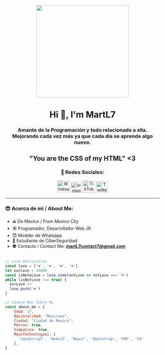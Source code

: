 <div id="header" align="center">
  <img src="https://media1.giphy.com/media/iRwnh8KliEWm4/giphy.gif?cid=ecf05e473xfmqpjzazrz6khsvdsuub70lrprrgqw8bfn7znn&ep=v1_gifs_search&rid=giphy.gif&ct=g" width="300px">
  <h1 align="center"> Hi 👋, I'm MartL7 </h1>
  <h3 align="center"> Amante de la Programación y todo relacionado a ella. <br>
    Mejorando cada vez más ya que cada día se aprende algo nuevo.
  </h3> 

  <div align="xenter">
    <h2> "You are the CSS of my HTML" <3 </h2>
  </div>
  <div align="center">
    <h3>👻 Redes Sociales: </h3>
      <a href="https://wa.me/527761029302?text=Saludos">
        <img src="https://upload.wikimedia.org/wikipedia/commons/thumb/6/6b/WhatsApp.svg/767px-WhatsApp.svg.png" width="40" height="40" title="Whatsapp"></a>
   <a href="https://www.instagram.com/geovx_lg/">
        <img src="https://upload.wikimedia.org/wikipedia/commons/thumb/e/e7/Instagram_logo_2016.svg/768px-Instagram_logo_2016.svg.png" width="35" height="35" title="Instagram"></a>
    <a href="https://www.tiktok.com/@geovasbb">
        <img src="https://www.svgrepo.com/show/327400/logo-tiktok.svg" width="40" height="40" title="TikTok"></a>
    <a href="https://twitter.com/GeovasYosoy?t=qAWYVHS0v319b0qlBVftxQ&s=09">
        <img src="https://upload.wikimedia.org/wikipedia/commons/thumb/6/6f/Logo_of_Twitter.svg/2491px-Logo_of_Twitter.svg.png" width="37" height="37" title="Twitter"></a>
  </div>
</div>

---
### 😎 Acerca de mi / About Me:
- ⛪ De Mexico / From Mexico City
- 🕸 Programador, Desarrollador Web JR
- 😈 Modder de Whatsapp
- 👾 Estudiante de CiberSeguridad
- 👽 Contacto / Contact Me: **martL7contact7@gmail.com**

```javascript

// Love Declaration
const love = ['❤', '❤', '❤', '❤']
let ourLove = 10000
const isNoteLove = love.some(notLove => notLove === '💔')
while (isNotLove !== true) {
  ourLove ++
  love.push('❤')
}

// Conoce Mas Sobre Mi
const about_me = {
    Edad: 17,
    Nacionalidad: "Mexicano",
    Ciudad: "Ciudad de Mexico",
    Perros: true,
    Simpatico: true,
    MainTechnologies: [
      'JavaScript', 'NodeJS', 'React', 'Bootstrap', 'PHP', 'C#'
    ],
}
```





